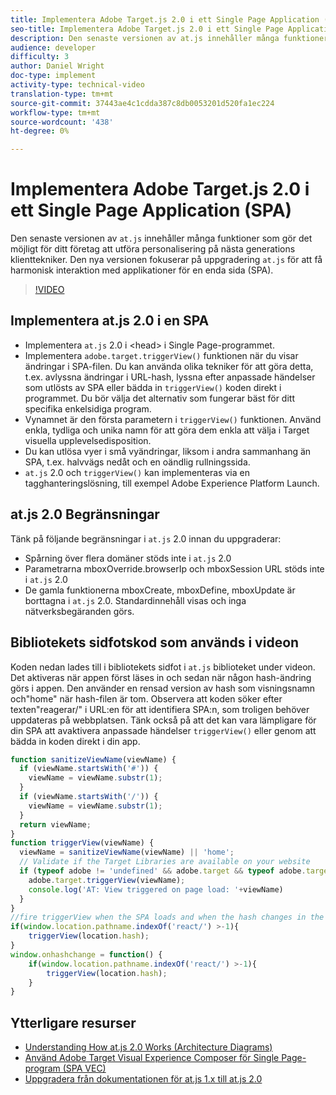 ```yaml
---
title: Implementera Adobe Target.js 2.0 i ett Single Page Application (SPA)
seo-title: Implementera Adobe Target.js 2.0 i ett Single Page Application (SPA)
description: Den senaste versionen av at.js innehåller många funktioner som gör det möjligt för ditt företag att utföra personalisering på nästa generations klienttekniker. Den nya versionen fokuserar på att uppgradera at.js för att få harmonisk interaktion med Single page applications (SPA).
audience: developer
difficulty: 3
author: Daniel Wright
doc-type: implement
activity-type: technical-video
translation-type: tm+mt
source-git-commit: 37443ae4c1cdda387c8db0053201d520fa1ec224
workflow-type: tm+mt
source-wordcount: '438'
ht-degree: 0%

---
```



# Implementera Adobe Target.js 2.0 i ett Single Page Application (SPA)

Den senaste versionen av `at.js` innehåller många funktioner som gör det möjligt för ditt företag att utföra personalisering på nästa generations klienttekniker. Den nya versionen fokuserar på uppgradering `at.js` för att få harmonisk interaktion med applikationer för en enda sida (SPA).

>[!VIDEO](https://video.tv.adobe.com/v/26248?quality=12)

## Implementera at.js 2.0 i en SPA

* Implementera `at.js` 2.0 i &lt;head> i Single Page-programmet.
* Implementera `adobe.target.triggerView()` funktionen när du visar ändringar i SPA-filen. Du kan använda olika tekniker för att göra detta, t.ex. avlyssna ändringar i URL-hash, lyssna efter anpassade händelser som utlösts av SPA eller bädda in `triggerView()` koden direkt i programmet. Du bör välja det alternativ som fungerar bäst för ditt specifika enkelsidiga program.
* Vynamnet är den första parametern i `triggerView()` funktionen. Använd enkla, tydliga och unika namn för att göra dem enkla att välja i Target visuella upplevelsedisposition.
* Du kan utlösa vyer i små vyändringar, liksom i andra sammanhang än SPA, t.ex. halvvägs nedåt och en oändlig rullningssida.
* `at.js` 2.0 och `triggerView()` kan implementeras via en tagghanteringslösning, till exempel Adobe Experience Platform Launch.

## at.js 2.0 Begränsningar

Tänk på följande begränsningar i `at.js` 2.0 innan du uppgraderar:

* Spårning över flera domäner stöds inte i `at.js` 2.0
* Parametrarna mboxOverride.browserIp och mboxSession URL stöds inte i `at.js` 2.0
* De gamla funktionerna mboxCreate, mboxDefine, mboxUpdate är borttagna i `at.js` 2.0. Standardinnehåll visas och inga nätverksbegäranden görs.

## Bibliotekets sidfotskod som används i videon

Koden nedan lades till i bibliotekets sidfot i `at.js` biblioteket under videon. Det aktiveras när appen först läses in och sedan när någon hash-ändring görs i appen. Den använder en rensad version av hash som visningsnamn och&quot;home&quot; när hash-filen är tom. Observera att koden söker efter texten&quot;reagerar/&quot; i URL:en för att identifiera SPA:n, som troligen behöver uppdateras på webbplatsen. Tänk också på att det kan vara lämpligare för din SPA att avaktivera anpassade händelser `triggerView()` eller genom att bädda in koden direkt i din app.

```javascript
function sanitizeViewName(viewName) {
  if (viewName.startsWith('#')) {
    viewName = viewName.substr(1);
  }
  if (viewName.startsWith('/')) {
    viewName = viewName.substr(1);
  }
  return viewName;
}
function triggerView(viewName) {
  viewName = sanitizeViewName(viewName) || 'home';
  // Validate if the Target Libraries are available on your website
  if (typeof adobe != 'undefined' && adobe.target && typeof adobe.target.triggerView === 'function') {
    adobe.target.triggerView(viewName);
    console.log('AT: View triggered on page load: '+viewName)
  }
}
//fire triggerView when the SPA loads and when the hash changes in the SPA
if(window.location.pathname.indexOf('react/') >-1){
    triggerView(location.hash);
}
window.onhashchange = function() {
    if(window.location.pathname.indexOf('react/') >-1){
        triggerView(location.hash);
    }
}
```

## Ytterligare resurser

* [Understanding How at.js 2.0 Works (Architecture Diagrams)](understanding-how-atjs-20-works.md)
* [Använd Adobe Target Visual Experience Composer för Single Page-program (SPA VEC)](../experiences/use-the-visual-experience-composer-for-single-page-applications.md)
* [Uppgradera från dokumentationen för at.js 1.x till at.js 2.0](https://docs.adobe.com/content/help/en/target/using/implement-target/client-side/upgrading-from-atjs-1x-to-atjs-20.html)
